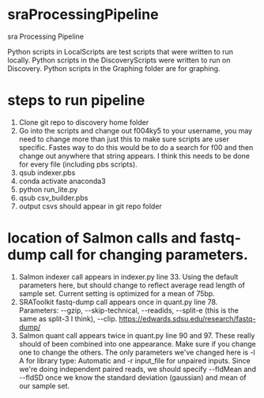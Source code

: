 # sraProcessingPipeline
sra Processing Pipeline

Python scripts in LocalScripts are test scripts that were written to run locally. Python scripts in the DiscoveryScripts were written to run on Discovery. Python scripts in the Graphing folder are for graphing.

# steps to run pipeline
1. Clone git repo to discovery home folder
2. Go into the scripts and change out f004ky5 to your username, you may need to change more than just this to make sure scripts are user specific. Fastes way to do this would be to do a search for f00 and then change out anywhere that string appears. I think this needs to be done for every file (including pbs scripts). 
3. qsub indexer.pbs
4. conda activate anaconda3
5. python run_lite.py
6. qsub csv_builder.pbs
7. output csvs should appear in git repo folder

# location of Salmon calls and fastq-dump call for changing parameters. 
1. Salmon indexer call appears in indexer.py line 33. Using the default parameters here, but should change to reflect average read length of sample set. Current setting is optimized for a mean of 75bp.
2. SRAToolkit fastq-dump call appears once in quant.py line 78. Parameters: --gzip, --skip-technical, --readids, --split-e (this is the same as split-3 I think), --clip. 
https://edwards.sdsu.edu/research/fastq-dump/
3. Salmon quant call appears twice in quant.py line 90 and 97. These really should of been combined into one appearance. Make sure if you change one to change the others. The only parameters we've changed here is -l A for library type: Automatic and -r input_file for unpaired inputs. Since we're doing independent paired reads, we should specify --fldMean and --fldSD once we know the standard deviation (gaussian) and mean of our sample set. 
